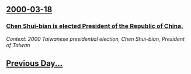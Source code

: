 ## [2000-03-18](/news/2000/03/18/index.md)

### [Chen Shui-bian is elected President of the Republic of China.](/news/2000/03/18/chen-shui-bian-is-elected-president-of-the-republic-of-china.md)
_Context: 2000 Taiwanese presidential election, Chen Shui-bian, President of Taiwan_

## [Previous Day...](/news/2000/03/17/index.md)

